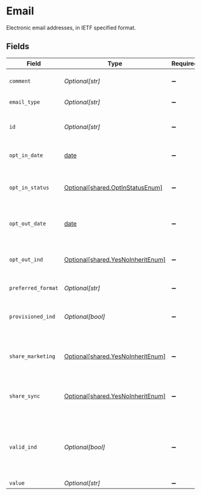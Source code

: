 # Email

Electronic email addresses, in IETF specified format.


## Fields

| Field                                                                                                     | Type                                                                                                      | Required                                                                                                  | Description                                                                                               | Example                                                                                                   |
| --------------------------------------------------------------------------------------------------------- | --------------------------------------------------------------------------------------------------------- | --------------------------------------------------------------------------------------------------------- | --------------------------------------------------------------------------------------------------------- | --------------------------------------------------------------------------------------------------------- |
| `comment`                                                                                                 | *Optional[str]*                                                                                           | :heavy_minus_sign:                                                                                        | Assigned Type: c-1100:StringText                                                                          |                                                                                                           |
| `email_type`                                                                                              | *Optional[str]*                                                                                           | :heavy_minus_sign:                                                                                        | Type of the e-mail                                                                                        | Work                                                                                                      |
| `id`                                                                                                      | *Optional[str]*                                                                                           | :heavy_minus_sign:                                                                                        | Electronic email addresses, in IETF specified format.                                                     | exampledomain@example.com                                                                                 |
| `opt_in_date`                                                                                             | [date](https://docs.python.org/3/library/datetime.html#date-objects)                                      | :heavy_minus_sign:                                                                                        | The datetime of receiving the opt in notice                                                               |                                                                                                           |
| `opt_in_status`                                                                                           | [Optional[shared.OptInStatusEnum]](../../models/shared/optinstatusenum.md)                                | :heavy_minus_sign:                                                                                        | Used to indicate marketing preferences, OptIn, OptOut                                                     |                                                                                                           |
| `opt_out_date`                                                                                            | [date](https://docs.python.org/3/library/datetime.html#date-objects)                                      | :heavy_minus_sign:                                                                                        | The datetime the opt out notice was received                                                              |                                                                                                           |
| `opt_out_ind`                                                                                             | [Optional[shared.YesNoInheritEnum]](../../models/shared/yesnoinheritenum.md)                              | :heavy_minus_sign:                                                                                        | Used to indicate marketing preferences, Yes, No, Inherit                                                  |                                                                                                           |
| `preferred_format`                                                                                        | *Optional[str]*                                                                                           | :heavy_minus_sign:                                                                                        | Mime media type                                                                                           | text/html                                                                                                 |
| `provisioned_ind`                                                                                         | *Optional[bool]*                                                                                          | :heavy_minus_sign:                                                                                        | If true then the email address came from the provisioning process                                         | true                                                                                                      |
| `share_marketing`                                                                                         | [Optional[shared.YesNoInheritEnum]](../../models/shared/yesnoinheritenum.md)                              | :heavy_minus_sign:                                                                                        | Used to indicate marketing preferences, Yes, No, Inherit                                                  |                                                                                                           |
| `share_sync`                                                                                              | [Optional[shared.YesNoInheritEnum]](../../models/shared/yesnoinheritenum.md)                              | :heavy_minus_sign:                                                                                        | Used to indicate marketing preferences, Yes, No, Inherit                                                  |                                                                                                           |
| `valid_ind`                                                                                               | *Optional[bool]*                                                                                          | :heavy_minus_sign:                                                                                        | If true, this is a valid email address that has been system verified via a successful email transmission. | true                                                                                                      |
| `value`                                                                                                   | *Optional[str]*                                                                                           | :heavy_minus_sign:                                                                                        | N/A                                                                                                       | exampledomain@example.com                                                                                 |